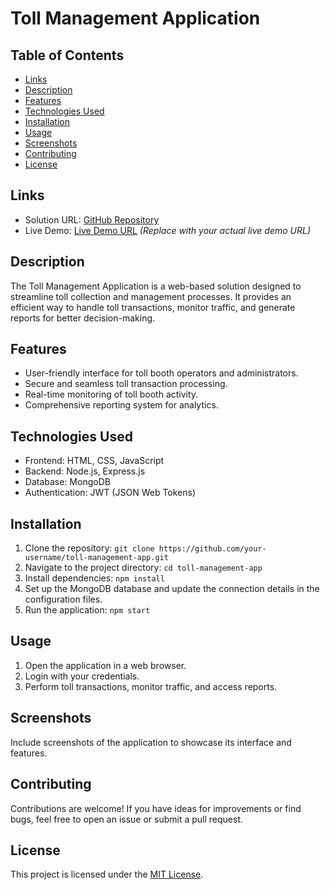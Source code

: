 # Toll Management Application

## Table of Contents

- [Links](#links)
- [Description](#description)
- [Features](#features)
- [Technologies Used](#technologies-used)
- [Installation](#installation)
- [Usage](#usage)
- [Screenshots](#screenshots)
- [Contributing](#contributing)
- [License](#license)

## Links

- Solution URL: [GitHub Repository](https://github.com/aruntutter/toll-management-application)
- Live Demo: [Live Demo URL](https://your-toll-app-live-demo.com) *(Replace with your actual live demo URL)*

## Description

The Toll Management Application is a web-based solution designed to streamline toll collection and management processes. It provides an efficient way to handle toll transactions, monitor traffic, and generate reports for better decision-making.

## Features

- User-friendly interface for toll booth operators and administrators.
- Secure and seamless toll transaction processing.
- Real-time monitoring of toll booth activity.
- Comprehensive reporting system for analytics.

## Technologies Used

- Frontend: HTML, CSS, JavaScript
- Backend: Node.js, Express.js
- Database: MongoDB
- Authentication: JWT (JSON Web Tokens)

## Installation

1. Clone the repository: `git clone https://github.com/your-username/toll-management-app.git`
2. Navigate to the project directory: `cd toll-management-app`
3. Install dependencies: `npm install`
4. Set up the MongoDB database and update the connection details in the configuration files.
5. Run the application: `npm start`

## Usage

1. Open the application in a web browser.
2. Login with your credentials.
3. Perform toll transactions, monitor traffic, and access reports.

## Screenshots

Include screenshots of the application to showcase its interface and features.

## Contributing

Contributions are welcome! If you have ideas for improvements or find bugs, feel free to open an issue or submit a pull request.

## License

This project is licensed under the [MIT License](LICENSE).
